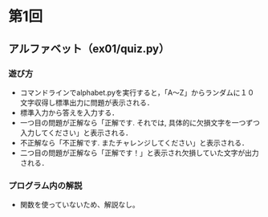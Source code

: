 # 第1回
## アルファベット（ex01/quiz.py）
### 遊び方
* コマンドラインでalphabet.pyを実行すると，「A～Z」からランダムに１０文字収得し標準出力に問題が表示される．
* 標準入力から答えを入力する．
* 一つ目の問題が正解なら「正解です. それでは, 具体的に欠損文字を一つずつ入力してください」と表示される．
* 不正解なら「不正解です. またチャレンジしてください」と表示される．
* 二つ目の問題が正解なら「正解です！」と表示され欠損していた文字が出力される．
### プログラム内の解説
* 関数を使っていないため、解説なし。
